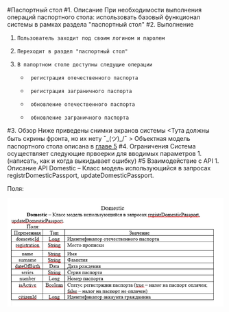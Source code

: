 #Паспортный стол 
#1.     Описание 
При необходимости выполнения операций паспортного стола: использовать базовый функционал системы в рамках раздела "паспортный стол"
#2.     Выполнение 
  1.     Пользователь заходит под своим логином и паролем 
  2.     Переходит в раздел "паспортный стол"
  3.     В папортном столе доступны следущие операции
     -      регистрация отечественного паспорта    
     -      регистрация заграничного паспорта
     -      обновление отечественного паспорта
     -      обновление заграничного паспорта
          
#3.     Обзор
Ниже приведены снимки экранов системы
<Тута должны быть скрины фронта, но их нету  ¯\_(ツ)_/¯ >
Объектная модель паспортного стола описана в [ главе 5](#5)
#4.     Ограничения 
Система осуществляет следующие првоерки для вводимых параметров
     1.  (написать, как и когда выкидывает ошибку)
#5      Взаимодействие с API
     1.   Описание API
Domestic – Класс модель использующийся в запросах registrDomesticPassport, updateDomesticPassport. 

Поля:

![img_4.png](img_4.png)  
